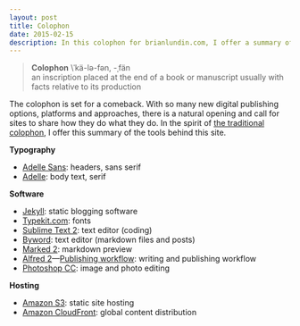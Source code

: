 ```yaml
---
layout: post
title: Colophon
date: 2015-02-15
description: In this colophon for brianlundin.com, I offer a summary of the tools that I use to build and run this website.
---
```


> **Colophon** \ˈkä-lə-fən, -ˌfän\
> an inscription placed at the end of a book or manuscript usually with facts relative to its production

The colophon is set for a comeback. With so many new digital publishing options, platforms and approaches, there is a natural opening and call for sites to share how they do what they do. In the spirit of [the traditional colophon](http://en.wikipedia.org/wiki/Colophon_(publishing)), I offer this summary of the tools behind this site.

**Typography**

* [Adelle Sans](http://www.type-together.com/Adelle%20Sans): headers, sans serif
* [Adelle](http://www.type-together.com/Adelle): body text, serif

**Software**

* [Jekyll](http://jekyllrb.com): static blogging software
* [Typekit.com](https://typekit.com): fonts
* [Sublime Text 2](http://www.sublimetext.com/2): text editor (coding)
* [Byword](http://bywordapp.com): text editor (markdown files and posts)
* [Marked 2](http://marked2app.com): markdown preview
* [Alfred 2](http://www.alfredapp.com)—[Publishing workflow](https://github.com/dougrice/jekyll-alfred2): writing and publishing workflow
* [Photoshop CC](http://www.photoshop.com/products/photoshop): image and photo editing

**Hosting**

* [Amazon S3](http://aws.amazon.com/s3/): static site hosting
* [Amazon CloudFront](http://aws.amazon.com/cloudfront/): global content distribution
